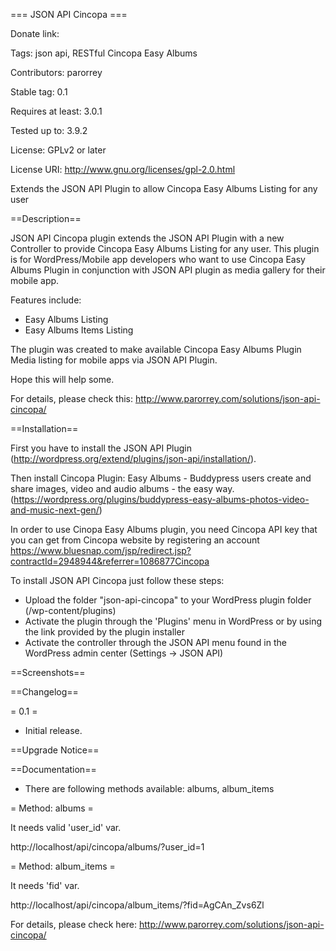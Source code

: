 === JSON API Cincopa ===

Donate link:

Tags: json api, RESTful Cincopa Easy Albums

Contributors: parorrey

Stable tag: 0.1

Requires at least: 3.0.1

Tested up to: 3.9.2

License: GPLv2 or later

License URI: http://www.gnu.org/licenses/gpl-2.0.html

Extends the JSON API Plugin to allow Cincopa Easy Albums Listing for any user


==Description==


JSON API Cincopa plugin extends the JSON API Plugin with a new Controller to provide Cincopa Easy Albums Listing for any user. This plugin is for WordPress/Mobile app developers who want to use Cincopa Easy Albums Plugin in conjunction with JSON API plugin as media gallery for their mobile app. 


Features include:

* Easy Albums Listing
* Easy Albums Items Listing

The plugin was created to make available Cincopa Easy Albums Plugin Media listing for mobile apps via JSON API Plugin.

Hope this will help some. 

For details, please check this: http://www.parorrey.com/solutions/json-api-cincopa/

==Installation==

First you have to install the JSON API Plugin (http://wordpress.org/extend/plugins/json-api/installation/).

Then install Cincopa Plugin: Easy Albums - Buddypress users create and share images, video and audio albums - the easy way.   (https://wordpress.org/plugins/buddypress-easy-albums-photos-video-and-music-next-gen/)

In order to use Cinopa Easy Albums plugin, you need Cincopa API key that you can get from Cincopa website by registering an account https://www.bluesnap.com/jsp/redirect.jsp?contractId=2948944&referrer=1086877Cincopa 


To install JSON API Cincopa just follow these steps:

* Upload the folder "json-api-cincopa" to your WordPress plugin folder (/wp-content/plugins)
* Activate the plugin through the 'Plugins' menu in WordPress or by using the link provided by the plugin installer
* Activate the controller through the JSON API menu found in the WordPress admin center (Settings -> JSON API)



==Screenshots==


==Changelog==


= 0.1 =

* Initial release.

==Upgrade Notice==

==Documentation==

* There are following methods available: albums, album_items


= Method: albums =

It needs valid 'user_id' var.

http://localhost/api/cincopa/albums/?user_id=1

= Method: album_items =

It needs 'fid' var.

http://localhost/api/cincopa/album_items/?fid=AgCAn_Zvs6Zl


For details, please check here: http://www.parorrey.com/solutions/json-api-cincopa/